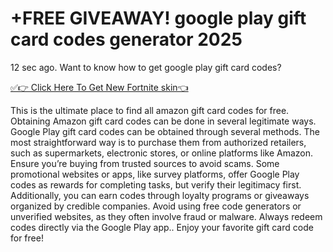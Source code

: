 # +FREE GIVEAWAY! google play gift card codes generator 2025

12 sec ago. Want to know how to get google play gift card codes?

[✅👉 Click Here To Get New Fortnite skin👈
](https://lookerstudio.google.com/s/iyvRkMVjSw4)

This is the ultimate place to find all amazon gift card codes for free. Obtaining Amazon gift card codes can be done in several legitimate ways. Google Play gift card codes can be obtained through several methods. The most straightforward way is to purchase them from authorized retailers, such as supermarkets, electronic stores, or online platforms like Amazon. Ensure you’re buying from trusted sources to avoid scams. Some promotional websites or apps, like survey platforms, offer Google Play codes as rewards for completing tasks, but verify their legitimacy first. Additionally, you can earn codes through loyalty programs or giveaways organized by credible companies. Avoid using free code generators or unverified websites, as they often involve fraud or malware. Always redeem codes directly via the Google Play app.. Enjoy your favorite gift card code for free!
